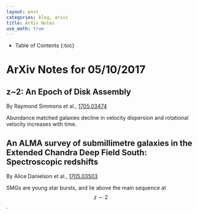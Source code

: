 ```yaml
---
layout: post
categories: blog, arxiv
title: ArXiv Notes
use_math: true
---
```


* Table of Contents
{:toc}


# ArXiv Notes for 05/10/2017


## z~2: An Epoch of Disk Assembly

By Raymond Simmons et al., [1705.03474](https://arxiv.org/abs/1705.03474)

Abundance matched galaxies decline in velocity dispersion and rotational 
velocity increases with time.

## An ALMA survey of submillimetre galaxies in the Extended Chandra Deep Field South: Spectroscopic redshifts

By Alice Danielson et al., [1705.03503](https://arxiv.org/abs/1705.03503)

SMGs are young star bursts, and lie above the main sequence at $$ z \sim 2 $$.
